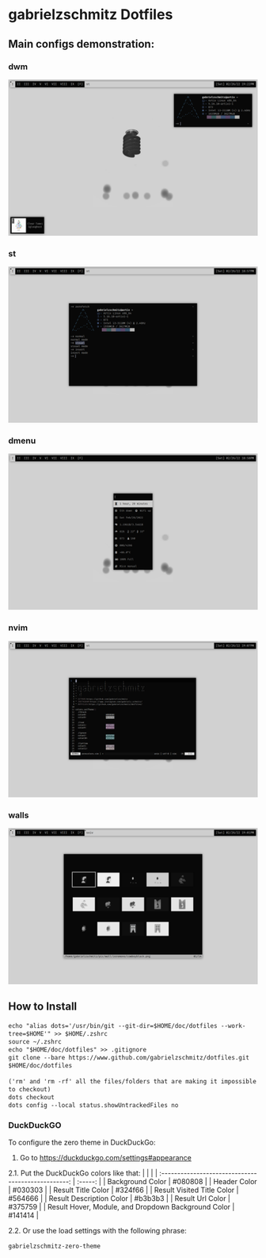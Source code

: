 # gabrielzschmitz Dotfiles

## Main configs demonstration:
### dwm
![dwm](https://github.com/gabrielzschmitz/dotfiles/blob/main/pic/%5Bricedemo%5D/dwm%5Bdemo%5D.png)
### st
![st](https://github.com/gabrielzschmitz/dotfiles/blob/main/pic/%5Bricedemo%5D/st%5Bdemo%5D.png)
### dmenu
![dmenu](https://github.com/gabrielzschmitz/dotfiles/blob/main/pic/%5Bricedemo%5D/dmenu%5Bdemo%5D.png)
### nvim
![nvim](https://github.com/gabrielzschmitz/dotfiles/blob/main/pic/%5Bricedemo%5D/nvim%5Bdemo%5D.png)
### walls
![walls](https://github.com/gabrielzschmitz/dotfiles/blob/main/pic/%5Bricedemo%5D/walls%5Bdemo%5D.png)

## How to Install
```shell
echo "alias dots='/usr/bin/git --git-dir=$HOME/doc/dotfiles --work-tree=$HOME'" >> $HOME/.zshrc
source ~/.zshrc
echo "$HOME/doc/dotfiles" >> .gitignore
git clone --bare https://www.github.com/gabrielzschmitz/dotfiles.git $HOME/doc/dotfiles

('rm' and 'rm -rf' all the files/folders that are making it impossible to checkout)
dots checkout
dots config --local status.showUntrackedFiles no
```

### DuckDuckGO
To configure the zero theme in DuckDuckGo:
1. Go to https://duckduckgo.com/settings#appearance

2.1. Put the DuckDuckGo colors like that:
|                                                     |         |
| :-------------------------------------------------: | :-----: |
| Background Color                                    | #080808 |
| Header Color                                        | #030303 |
| Result Title Color                                  | #324f66 |
| Result Visited Title Color                          | #564666 |
| Result Description Color                            | #b3b3b3 |
| Result Url Color                                    | #375759 |
| Result Hover, Module, and Dropdown Background Color | #141414 |

2.2. Or use the load settings with the following phrase:

```
gabrielzschmitz-zero-theme
```
